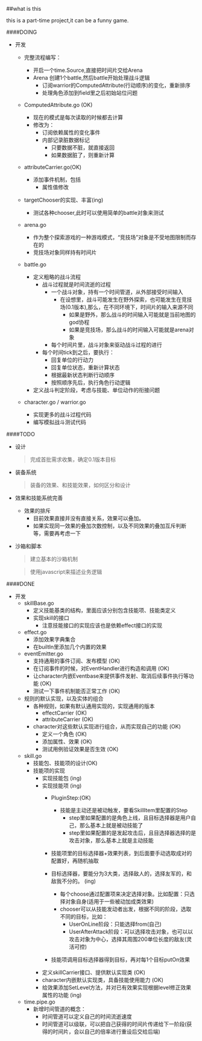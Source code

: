 ##what is this

this is a part-time project,it can be a funny game.

####DOING
* 开发
    * 完整流程编写：
        * 开启一个time.Source,直接把时间片交给Arena
        * Arena 创建1个battle,然后battle开始处理战斗逻辑
            * 订阅warrior的ComputedAttribute(行动顺序)的变化，重新排序
            * 处理角色添加到field里之后初始站位问题

    * ComputedAttribute.go (OK)
        * 现在的模式是每次读取的时候都去计算
        * 修改为：
            * 订阅依赖属性的变化事件
            * 内部记录脏数据标记
                * 只要数据不脏，就直接返回
                * 如果数据脏了，则重新计算
    * attributeCarrier.go(OK)
        * 添加事件机制，包括
            * 属性值修改

    * targetChooser的实现、丰富(ing)
        * 测试各种chooser,此时可以使用简单的battle对象来测试
    * arena.go
        * 作为整个探索游戏的一种游戏模式，“竞技场”对象是不受地图限制而存在的
        * 竞技场对象同样持有时间片
    * battle.go
        * 定义粗略的战斗流程
            * 战斗过程就是时间流逝的过程
                * 一个战斗对象，持有一个时间管道，从外部接受时间输入
                    * 在设想里，战斗可能发生在野外探索，也可能发生在竞技场(0.1版本),那么，在不同环境下，时间片的输入来源不同
                        * 如果是野外，那么战斗的时间输入可能就是当前地图的god协程
                        * 如果是竞技场，那么战斗的时间输入可能就是arena对象
                * 每个时间片里，战斗对象来驱动战斗过程的进行
            * 每个时间tick到之后，要执行：
                * 回复单位的行动力
                * 回复单位状态，重新计算状态
                * 根据最新状态判断行动顺序
                * 按照顺序先后，执行角色行动逻辑
        * 定义战斗判定阶段，考虑与技能、单位动作的衔接问题
    * character.go / warrior.go
        * 实现更多的战斗过程代码
        * 编写模拟战斗测试代码


####TODO
* 设计
    > 完成首批需求收集，确定0.1版本目标
* 装备系统
    > 装备的效果、和技能效果，如何区分和设计
* 效果和技能系统完善
    * 效果的排斥
        * 目前效果直接并没有直接关系，效果可以叠加。
        * 如果实现同一效果的叠加次数控制，以及不同效果的叠加互斥判断等，需要再考虑一下
* 沙箱和脚本

    > 建立基本的沙箱机制
    
    > 使用javascript来描述业务逻辑

####DONE
* 开发
    * skillBase.go
        * 定义技能基类的结构，里面应该分别包含技能项、技能类定义
        * 实现skill的接口
            * 注意技能接口的实现应该也是依赖effect接口的实现
    * effect.go
        * 添加效果字典集合
        * 在builtIn里添加几个内置的效果
    * eventEmitter.go
        * 支持通用的事件订阅、发布模型 (OK)
        * 在订阅事件的时候，对EventHandler进行构造和调用  (OK)
        * 让character内嵌Eventbase来提供事件发射、取消后续事件执行等功能  (OK)
        * 测试一下事件机制能否正常工作 (OK)
    * 规则的默认实现，以及实体的组合
        * 各种规则，如果有默认通用实现的，实现通用的版本
            * effectCarrier (OK)
            * attributeCarrier  (OK)
        * character对这些默认实现进行组合，从而实现自己的功能 (OK)
            * 定义一个角色 (OK)
            * 添加属性、效果 (OK)
            * 测试用例验证效果是否生效 (OK)
    * skill.go
        * 技能包、技能项的设计(OK)
        * 技能项的实现
            * 实现技能包 (ing)
            * 实现技能项 (ing)
                * PluginStep:(OK)
                    * 技能是主动还是被动触发，要看SkillItem里配置的Step
                        * step里如果配置的是角色上线，且目标选择器是用户自己，那么基本上就是被动技能了
                        * step里如果配置的是发起攻击后，且目选择器选择的是攻击对象，那么基本上就是主动技能
                * 技能项里的目标选择器+效果列表，到后面要手动选取成对的配置好，再随机抽取
                * 目标选择器，要能分为3大类，选择敌人的，选择友军的，和敌我不分的。 (ing)
                    * 每个choose通过配置项来决定选择对象。比如配置：只选择对象自身(适用于一些被动加成类效果)
                    * chooser可以从技能发动者出发，根据不同的阶段，选取不同的目标，比如：
                        * UserOnLine阶段：只能选择from(自己)
                        * UserAfterAttack阶段：可以选择攻击对象，也可以以攻击对象为中心，选择其周围200单位长度的敌友(灵活可控)

                * 技能项调用目标选择器得到目标，再对每1个目标putOn效果
            * 定义skillCarrier接口、提供默认实现类 (OK)
            * character内嵌默认实现类，具备技能使用能力 (OK)
            * 给效果添加SetLevel方法，并对已有效果实现根据level修正效果属性的功能 (ing)
    * time.pipe.go
        * 新增时间管道的概念：
            * 时间管道可以定义自己的时间流逝速度
            * 时间管道可以级联，可以把自己获得的时间片传递给下一阶段(获得的时间片，会以自己的倍率进行重设后交给后端)
